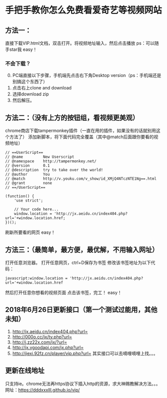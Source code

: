 # 手把手教你怎么免费看爱奇艺等视频网站
<!--more-->
## 方法一：
直接下载VIP.html文档，双击打开。将视频地址输入，然后点击播放
ps：可以随手star我
easy！

### 不会下载？
0. PC端直接以下步骤，手机端先点击右下角Desktop version（ps：手机端还是别搞这个东西了）
1. 点击右上clone and download
2. 选择download zip
3. 然后解压。

## 方法二：（没有上方的按钮组，看视频更美观）
chrome商店下载tampermonkey插件（一直在用的插件，如果没有的话就别用这个方法了）
添加新脚本，将下面代码完全覆盖（其中@match后面跟你要看的视频地址）
```
// ==UserScript==
// @name         New Userscript
// @namespace    http://tampermonkey.net/
// @version      0.1
// @description  try to take over the world!
// @author       You
// @match        http://v.youku.com/v_show/id_XMjQ4NTczNTE1Ng==.html
// @grant        none
// ==/UserScript==

(function() {
    'use strict';

    // Your code here...
    window.location = 'http://jx.aeidu.cn/index404.php?url='+window.location.href;
})();
```
刷新所要看的网页
easy！

## 方法三：（最简单，最方便，最优解，不用输入网址）
打开任意浏览器。
打开任意网页，ctrl+D保存为书签
修改该书签地址为以下代码：
```
javascript:window.location = 'http://jx.aeidu.cn/index404.php?url='+window.location.href
```
然后打开任意你想看的视频页面
点击该书签，完工！
easy！

## 2018年6月26日更新接口（第一个测试过能用，其他未知）
1. http://jx.aeidu.cn/index404.php?url=
2. http://000o.cc/jx/ty.php?url=
3. http://j.zz22x.com/jx/?url=
4. http://jx.vgoodapi.com/jx.php?url=
5. http://jiexi.92fz.cn/player/vip.php?url=
其实接口可以去嘀哩嘀哩上找。。。

## 更新在线地址
只支持ie。chrome无法再https协议下插入http的资源，求大神赐教解决方法。。。
网址：https://dddxxxlll.github.io/vip/